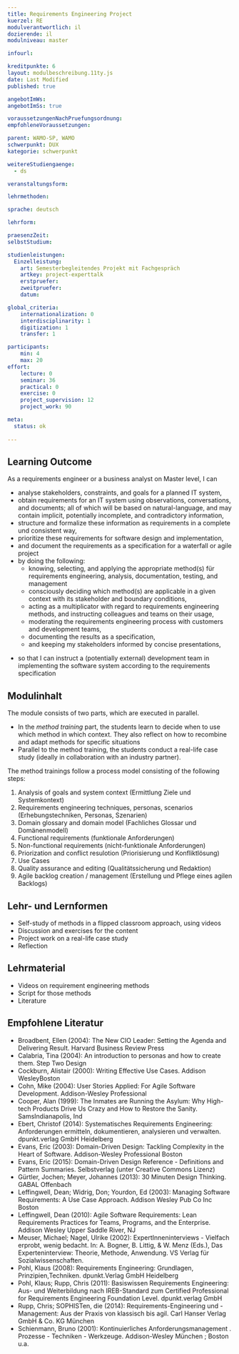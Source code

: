 ```yaml
---
title: Requirements Engineering Project
kuerzel: RE
modulverantwortlich: il
dozierende: il
modulniveau: master

infourl: 

kreditpunkte: 6
layout: modulbeschreibung.11ty.js
date: Last Modified
published: true

angebotImWs: 
angebotImSs: true

voraussetzungenNachPruefungsordnung: 
empfohleneVoraussetzungen: 

parent: WAMO-SP, WAMO
schwerpunkt: DUX
kategorie: schwerpunkt

weitereStudiengaenge: 
  - ds

veranstaltungsform: 

lehrmethoden:

sprache: deutsch

lehrform:

praesenzZeit: 
selbstStudium: 

studienleistungen:
  Einzelleistung:
    art: Semesterbegleitendes Projekt mit Fachgespräch
    artkey: project-experttalk
    erstpruefer: 
    zweitpruefer: 
    datum:

global_criteria:
    internationalization: 0
    interdisciplinarity: 1
    digitization: 1
    transfer: 1

participants: 
    min: 4
    max: 20
effort:
    lecture: 0
    seminar: 36
    practical: 0
    exercise: 0
    project_supervision: 12
    project_work: 90

meta:
  status: ok
  
---
```

                
## Learning Outcome
As a requirements engineer or a business analyst on Master level, I can
- analyse stakeholders, constraints, and goals for a planned IT system, 
- obtain requirements for an IT system using observations, conversations, and documents; all of which 
will be based on natural-language, and may contain implicit, potentially incomplete, and 
contradictory information,
- structure and formalize these information as requirements in a complete und consistent way,     
- prioritize these requirements for software design and implementation, 
- and document the requirements as a specification for a waterfall or agile project 
- by doing the following:
    * knowing, selecting, and applying the appropriate method(s) für requirements engineering, analysis, 
        documentation, testing, and management   
    * consciously deciding which method(s) are applicable in a given context with its stakeholder and boundary 
        conditions,  
    * acting as a multiplicator with regard to requirements engineering methods, and instructing colleagues
        and teams on their usage, 
    * moderating the requirements engineering process with customers and development teams, 
    * documenting the results as a specification, 
    * and keeping my stakeholders informed by concise presentations, 

* so that I can instruct a (potentially external) development team in implementing the software system 
    according to the requirements specification
  
  
## Modulinhalt

The module consists of two parts, which are executed in parallel. 
* In the *method training* part, the students learn to decide when to use which method in which context. 
    They also reflect on how to recombine and adapt methods for specific situations 
* Parallel to the method training, the students conduct a real-life case study (ideally in collaboration with an
 industry partner). 

The method trainings follow a process model consisting of the following steps: 
1. Analysis of goals and system context (Ermittlung Ziele und Systemkontext)
2. Requirements engineering techniques, personas, scenarios (Erhebungstechniken, Personas, Szenarien)
3. Domain glossary and domain model (Fachliches Glossar und Domänenmodell)
4. Functional requirements (funktionale Anforderungen)
5. Non-functional requirements (nicht-funktionale Anforderungen)
6. Priorization and conflict resulotion (Priorisierung und Konfliktlösung)
7. Use Cases
8. Quality assurance and editing (Qualitätssicherung und Redaktion)
9. Agile backlog creation / management (Erstellung und Pflege eines agilen Backlogs)



## Lehr- und Lernformen

* Self-study of methods in a flipped classroom approach, using videos
* Discussion and exercises for the content
* Project work on a real-life case study
* Reflection


## Lehrmaterial

* Videos on requirement engineering methods
* Script for those methods
* Literature


## Empfohlene Literatur

* Broadbent, Ellen (2004): The New CIO Leader: Setting the Agenda and Delivering Result. Harvard Business Review Press
* Calabria, Tina (2004): An introduction to personas and how to create them. Step Two Design
* Cockburn, Alistair (2000): Writing Effective Use Cases. Addison WesleyBoston
* Cohn, Mike (2004): User Stories Applied: For Agile Software Development. Addison-Wesley Professional
* Cooper, Alan (1999): The Inmates are Running the Asylum: Why High-tech Products Drive Us Crazy and How to Restore the Sanity. SamsIndianapolis, Ind
* Ebert, Christof (2014): Systematisches Requirements Engineering: Anforderungen ermitteln, dokumentieren, analysieren und verwalten. dpunkt.verlag GmbH Heidelberg
* Evans, Eric (2003): Domain-Driven Design: Tackling Complexity in the Heart of Software. Addison-Wesley Professional Boston
* Evans, Eric (2015): Domain-Driven Design Reference - Definitions and Pattern Summaries. Selbstverlag (unter Creative Commons Lizenz) 
* Gürtler, Jochen; Meyer, Johannes (2013): 30 Minuten Design Thinking. GABAL Offenbach
* Leffingwell, Dean; Widrig, Don; Yourdon, Ed (2003): Managing Software Requirements: A Use Case Approach. Addison Wesley Pub Co Inc Boston
* Leffingwell, Dean (2010): Agile Software Requirements: Lean Requirements Practices for Teams, Programs, and the Enterprise. Addison Wesley Upper Saddle River, NJ
* Meuser, Michael; Nagel, Ulrike (2002): ExpertInneninterviews - Vielfach erprobt, wenig bedacht. In: A. Bogner, B. Littig, & W. Menz (Eds.), Das Experteninterview: Theorie, Methode, Anwendung. VS Verlag für Sozialwissenschaften.  
* Pohl, Klaus (2008): Requirements Engineering: Grundlagen, Prinzipien,Techniken. dpunkt.Verlag GmbH Heidelberg
* Pohl, Klaus; Rupp, Chris (2011): Basiswissen Requirements Engineering: Aus- und Weiterbildung nach IREB-Standard zum Certified Professional for Requirements Engineering Foundation Level. dpunkt.verlag GmbH 
* Rupp, Chris; SOPHISTen, die (2014): Requirements-Engineering und -Management: Aus der Praxis von klassisch bis agil. Carl Hanser Verlag GmbH & Co. KG München
* Schienmann, Bruno (2001): Kontinuierliches Anforderungsmanagement . Prozesse - Techniken - Werkzeuge. Addison-Wesley München ; Boston u.a.

